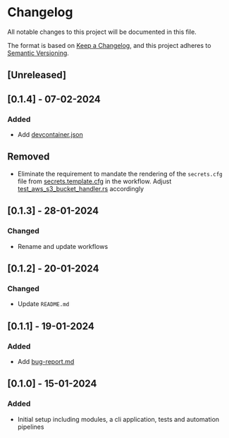 # Changelog

All notable changes to this project will be documented in this file.

The format is based on [Keep a Changelog](https://keepachangelog.com/en/1.0.0/),
and this project adheres to [Semantic Versioning](https://semver.org/spec/v2.0.0.html).

## [Unreleased]

## [0.1.4] - 07-02-2024

### Added 

- Add [devcontainer.json](./.devcontainer/devcontainer.json)

## Removed

- Eliminate the requirement to mandate the rendering of the `secrets.cfg` file from [secrets.template.cfg](./templates/secrets.template.cfg) in the workflow. Adjust [test_aws_s3_bucket_handler.rs](./test/test_aws_s3_bucket_handler.rs) accordingly

## [0.1.3] - 28-01-2024

### Changed

- Rename and update workflows

## [0.1.2] - 20-01-2024

### Changed

- Update `README.md`

## [0.1.1] - 19-01-2024

### Added

- Add [bug-report.md](.github/ISSUE_TEMPLATE/bug-report.md)

## [0.1.0] - 15-01-2024

### Added

- Initial setup including modules, a cli application, tests and automation pipelines